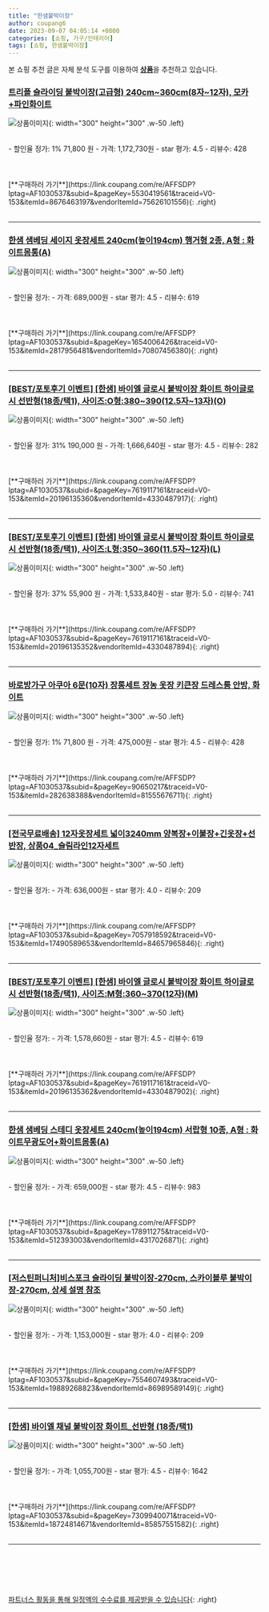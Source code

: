 ```yaml
---
title: "한샘붙박이장"
author: coupang6
date: 2023-09-07 04:05:14 +0800
categories: [쇼핑, 가구/인테리어]
tags: [쇼핑, 한샘붙박이장]
---
```


본 쇼핑 추천 글은 자체 분석 도구를 이용하여 [**상품**](https://link.coupang.com/a/bao1ui)을 추천하고 있습니다.

### [트리플 슬라이딩 붙박이장(고급형) 240cm~360cm(8자~12자), 모카+파인화이트](https://link.coupang.com/re/AFFSDP?lptag=AF1030537&subid=&pageKey=5530419561&traceid=V0-153&itemId=8676463197&vendorItemId=75626101556)

![상품이미지](https://thumbnail7.coupangcdn.com/thumbnails/remote/230x230ex/image/vendor_inventory/b45d/d348f128176152d56da56a7575f3db37ee1c9bf86e238f1bebe7a4d0ef79.jpg){: width="300" height="300" .w-50 .left}


<br>
- 할인율 정가: 1%  71,800   원
- 가격: 1,172,730원
- star 평가: 4.5
- 리뷰수: 428
<br>
<br>
<br>
<br>
[**구매하러 가기**](https://link.coupang.com/re/AFFSDP?lptag=AF1030537&subid=&pageKey=5530419561&traceid=V0-153&itemId=8676463197&vendorItemId=75626101556){: .right}
<br>
<br>

---

### [한샘 샘베딩 세이지 옷장세트 240cm(높이194cm) 행거형 2종, A형 : 화이트몸통(A)](https://link.coupang.com/re/AFFSDP?lptag=AF1030537&subid=&pageKey=1654006426&traceid=V0-153&itemId=2817956481&vendorItemId=70807456380)

![상품이미지](https://thumbnail6.coupangcdn.com/thumbnails/remote/230x230ex/image/vendor_inventory/6056/3ecf62747156554acf1eab4a51bff1eb37286eaea3d75cdd93706d42e85c.jpg){: width="300" height="300" .w-50 .left}


<br>
- 할인율 정가: 
- 가격: 689,000원
- star 평가: 4.5
- 리뷰수: 619
<br>
<br>
<br>
<br>
[**구매하러 가기**](https://link.coupang.com/re/AFFSDP?lptag=AF1030537&subid=&pageKey=1654006426&traceid=V0-153&itemId=2817956481&vendorItemId=70807456380){: .right}
<br>
<br>

---

### [[BEST/포토후기 이벤트] [한샘] 바이엘 글로시 붙박이장 화이트 하이글로시 선반형(18종/택1), 사이즈:O형:380~390(12.5자~13자)(O)](https://link.coupang.com/re/AFFSDP?lptag=AF1030537&subid=&pageKey=7619117161&traceid=V0-153&itemId=20196135360&vendorItemId=4330487917)

![상품이미지](https://thumbnail6.coupangcdn.com/thumbnails/remote/230x230ex/image/vendor_inventory/5aa7/b846f42b5ddeed413e2c9beecdb36ffd1160c182500925ff5d502741b651.jpg){: width="300" height="300" .w-50 .left}


<br>
- 할인율 정가: 31%  190,000   원
- 가격: 1,666,640원
- star 평가: 4.5
- 리뷰수: 282
<br>
<br>
<br>
<br>
[**구매하러 가기**](https://link.coupang.com/re/AFFSDP?lptag=AF1030537&subid=&pageKey=7619117161&traceid=V0-153&itemId=20196135360&vendorItemId=4330487917){: .right}
<br>
<br>

---

### [[BEST/포토후기 이벤트] [한샘] 바이엘 글로시 붙박이장 화이트 하이글로시 선반형(18종/택1), 사이즈:L형:350~360(11.5자~12자)(L)](https://link.coupang.com/re/AFFSDP?lptag=AF1030537&subid=&pageKey=7619117161&traceid=V0-153&itemId=20196135352&vendorItemId=4330487894)

![상품이미지](https://thumbnail6.coupangcdn.com/thumbnails/remote/230x230ex/image/vendor_inventory/5aa7/b846f42b5ddeed413e2c9beecdb36ffd1160c182500925ff5d502741b651.jpg){: width="300" height="300" .w-50 .left}


<br>
- 할인율 정가: 37%  55,900   원
- 가격: 1,533,840원
- star 평가: 5.0
- 리뷰수: 741
<br>
<br>
<br>
<br>
[**구매하러 가기**](https://link.coupang.com/re/AFFSDP?lptag=AF1030537&subid=&pageKey=7619117161&traceid=V0-153&itemId=20196135352&vendorItemId=4330487894){: .right}
<br>
<br>

---

### [바로방가구 아쿠아 6문(10자) 장롱세트 장농 옷장 키큰장 드레스룸 안방, 화이트](https://link.coupang.com/re/AFFSDP?lptag=AF1030537&subid=&pageKey=90650217&traceid=V0-153&itemId=282638388&vendorItemId=81555676711)

![상품이미지](https://thumbnail6.coupangcdn.com/thumbnails/remote/230x230ex/image/vendor_inventory/6bf1/0b84aaa2ebd3c3f3ba3f4a5b3d21edd0c76716e6c14d91dcd6d9ad131aa1.jpg){: width="300" height="300" .w-50 .left}


<br>
- 할인율 정가: 1%  71,800   원
- 가격: 475,000원
- star 평가: 4.5
- 리뷰수: 428
<br>
<br>
<br>
<br>
[**구매하러 가기**](https://link.coupang.com/re/AFFSDP?lptag=AF1030537&subid=&pageKey=90650217&traceid=V0-153&itemId=282638388&vendorItemId=81555676711){: .right}
<br>
<br>

---

### [[전국무료배송] 12자옷장세트 넓이3240mm 양복장+이불장+긴옷장+선반장, 상품04_슬림라인12자세트](https://link.coupang.com/re/AFFSDP?lptag=AF1030537&subid=&pageKey=7057918592&traceid=V0-153&itemId=17490589653&vendorItemId=84657965846)

![상품이미지](https://thumbnail7.coupangcdn.com/thumbnails/remote/230x230ex/image/vendor_inventory/bcbc/28c5bcc4f667432d150010fbaeecc11da4aa5251586f9a061d883b4bc6df.jpg){: width="300" height="300" .w-50 .left}


<br>
- 할인율 정가: 
- 가격: 636,000원
- star 평가: 4.0
- 리뷰수: 209
<br>
<br>
<br>
<br>
[**구매하러 가기**](https://link.coupang.com/re/AFFSDP?lptag=AF1030537&subid=&pageKey=7057918592&traceid=V0-153&itemId=17490589653&vendorItemId=84657965846){: .right}
<br>
<br>

---

### [[BEST/포토후기 이벤트] [한샘] 바이엘 글로시 붙박이장 화이트 하이글로시 선반형(18종/택1), 사이즈:M형:360~370(12자)(M)](https://link.coupang.com/re/AFFSDP?lptag=AF1030537&subid=&pageKey=7619117161&traceid=V0-153&itemId=20196135362&vendorItemId=4330487902)

![상품이미지](https://thumbnail6.coupangcdn.com/thumbnails/remote/230x230ex/image/vendor_inventory/5aa7/b846f42b5ddeed413e2c9beecdb36ffd1160c182500925ff5d502741b651.jpg){: width="300" height="300" .w-50 .left}


<br>
- 할인율 정가: 
- 가격: 1,578,660원
- star 평가: 4.5
- 리뷰수: 619
<br>
<br>
<br>
<br>
[**구매하러 가기**](https://link.coupang.com/re/AFFSDP?lptag=AF1030537&subid=&pageKey=7619117161&traceid=V0-153&itemId=20196135362&vendorItemId=4330487902){: .right}
<br>
<br>

---

### [한샘 샘베딩 스테디 옷장세트 240cm(높이194cm) 서랍형 10종, A형 : 화이트무광도어+화이트몸통(A)](https://link.coupang.com/re/AFFSDP?lptag=AF1030537&subid=&pageKey=178911275&traceid=V0-153&itemId=512393003&vendorItemId=4317026871)

![상품이미지](https://thumbnail9.coupangcdn.com/thumbnails/remote/230x230ex/image/vendor_inventory/8f6e/c9e170a2ba22e97a3a3e995b4e59c156ab05b42f994d9ffbd1fd97282171.jpg){: width="300" height="300" .w-50 .left}


<br>
- 할인율 정가: 
- 가격: 659,000원
- star 평가: 4.5
- 리뷰수: 983
<br>
<br>
<br>
<br>
[**구매하러 가기**](https://link.coupang.com/re/AFFSDP?lptag=AF1030537&subid=&pageKey=178911275&traceid=V0-153&itemId=512393003&vendorItemId=4317026871){: .right}
<br>
<br>

---

### [[저스틴퍼니처]비스포크 슬라이딩 붙박이장-270cm, 스카이블루 붙박이장-270cm, 상세 설명 참조](https://link.coupang.com/re/AFFSDP?lptag=AF1030537&subid=&pageKey=7554607493&traceid=V0-153&itemId=19889268823&vendorItemId=86989589149)

![상품이미지](https://thumbnail6.coupangcdn.com/thumbnails/remote/230x230ex/image/vendor_inventory/f813/05d3b21320e055c2f7f3b01788b16ed44307a3b6bc34694fba844e553061.jpg){: width="300" height="300" .w-50 .left}


<br>
- 할인율 정가: 
- 가격: 1,153,000원
- star 평가: 4.0
- 리뷰수: 209
<br>
<br>
<br>
<br>
[**구매하러 가기**](https://link.coupang.com/re/AFFSDP?lptag=AF1030537&subid=&pageKey=7554607493&traceid=V0-153&itemId=19889268823&vendorItemId=86989589149){: .right}
<br>
<br>

---

### [[한샘] 바이엘 채널 붙박이장 화이트_선반형 (18종/택1)](https://link.coupang.com/re/AFFSDP?lptag=AF1030537&subid=&pageKey=7309940071&traceid=V0-153&itemId=18724814671&vendorItemId=85857551582)

![상품이미지](https://thumbnail9.coupangcdn.com/thumbnails/remote/230x230ex/image/vendor_inventory/2dd9/aca6d837b1844b83187f84bfee204b9df1b1ccf344c87a504aada72607e2.jpg){: width="300" height="300" .w-50 .left}


<br>
- 할인율 정가: 
- 가격: 1,055,700원
- star 평가: 4.5
- 리뷰수: 1642
<br>
<br>
<br>
<br>
[**구매하러 가기**](https://link.coupang.com/re/AFFSDP?lptag=AF1030537&subid=&pageKey=7309940071&traceid=V0-153&itemId=18724814671&vendorItemId=85857551582){: .right}
<br>
<br>

---
<br><br><br><br><br> [파트너스 활동을 통해 일정액의 수수료를 제공받을 수 있습니다](https://link.coupang.com/a/bao1ui){: .right}